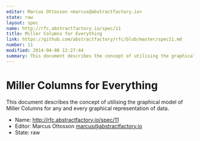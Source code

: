 ```yaml
---
editor: Marcus Ottosson <marcus@abstractfactory.io>
state: raw
layout: spec
name: http://rfc.abstractfactory.io/spec/11
title: Miller Columns for Everything
link: https://github.com/abstractfactory/rfc/blob/master/spec11.md
number: 11
modified: 2014-04-08 12:27:44
summary: This document describes the concept of utilising the graphical model of Miller Columns for any and every graphical representation of data.
---
```


# Miller Columns for Everything

This document describes the concept of utilising the graphical model of Miller Columns for any and every graphical representation of data.

* Name: http://rfc.abstractfactory.io/spec/11
* Editor: Marcus Ottosson <marcus@abstractfactory.io>
* State: raw